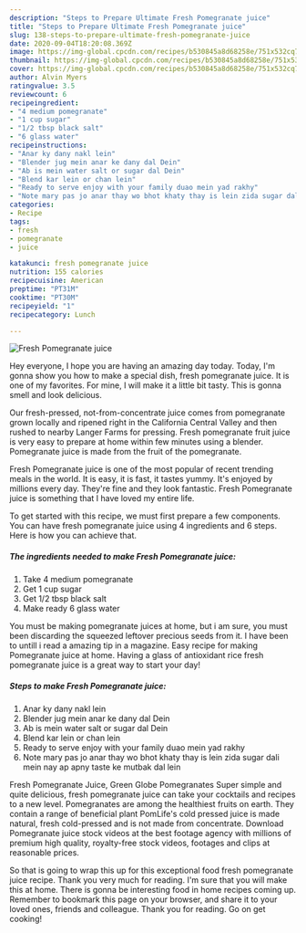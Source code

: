 ```yaml
---
description: "Steps to Prepare Ultimate Fresh Pomegranate juice"
title: "Steps to Prepare Ultimate Fresh Pomegranate juice"
slug: 138-steps-to-prepare-ultimate-fresh-pomegranate-juice
date: 2020-09-04T18:20:08.369Z
image: https://img-global.cpcdn.com/recipes/b530845a8d68258e/751x532cq70/fresh-pomegranate-juice-recipe-main-photo.jpg
thumbnail: https://img-global.cpcdn.com/recipes/b530845a8d68258e/751x532cq70/fresh-pomegranate-juice-recipe-main-photo.jpg
cover: https://img-global.cpcdn.com/recipes/b530845a8d68258e/751x532cq70/fresh-pomegranate-juice-recipe-main-photo.jpg
author: Alvin Myers
ratingvalue: 3.5
reviewcount: 6
recipeingredient:
- "4 medium pomegranate"
- "1 cup sugar"
- "1/2 tbsp black salt"
- "6 glass water"
recipeinstructions:
- "Anar ky dany nakl lein"
- "Blender jug mein anar ke dany dal Dein"
- "Ab is mein water salt or sugar dal Dein"
- "Blend kar lein or chan lein"
- "Ready to serve enjoy with your family duao mein yad rakhy"
- "Note mary pas jo anar thay wo bhot khaty thay is lein zida sugar dali mein nay ap apny taste ke mutbak dal lein"
categories:
- Recipe
tags:
- fresh
- pomegranate
- juice

katakunci: fresh pomegranate juice 
nutrition: 155 calories
recipecuisine: American
preptime: "PT31M"
cooktime: "PT30M"
recipeyield: "1"
recipecategory: Lunch

---
```



![Fresh Pomegranate juice](https://img-global.cpcdn.com/recipes/b530845a8d68258e/751x532cq70/fresh-pomegranate-juice-recipe-main-photo.jpg)

Hey everyone, I hope you are having an amazing day today. Today, I'm gonna show you how to make a special dish, fresh pomegranate juice. It is one of my favorites. For mine, I will make it a little bit tasty. This is gonna smell and look delicious.

Our fresh-pressed, not-from-concentrate juice comes from pomegranate grown locally and ripened right in the California Central Valley and then rushed to nearby Langer Farms for pressing. Fresh pomegranate fruit juice is very easy to prepare at home within few minutes using a blender. Pomegranate juice is made from the fruit of the pomegranate.

Fresh Pomegranate juice is one of the most popular of recent trending meals in the world. It is easy, it is fast, it tastes yummy. It's enjoyed by millions every day. They're fine and they look fantastic. Fresh Pomegranate juice is something that I have loved my entire life.


To get started with this recipe, we must first prepare a few components. You can have fresh pomegranate juice using 4 ingredients and 6 steps. Here is how you can achieve that.

<!--inarticleads1-->

##### The ingredients needed to make Fresh Pomegranate juice:

1. Take 4 medium pomegranate
1. Get 1 cup sugar
1. Get 1/2 tbsp black salt
1. Make ready 6 glass water


You must be making pomegranate juices at home, but i am sure, you must been discarding the squeezed leftover precious seeds from it. I have been to untill i read a amazing tip in a magazine. Easy recipe for making Pomegranate juice at home. Having a glass of antioxidant rice fresh pomegranate juice is a great way to start your day! 

<!--inarticleads2-->

##### Steps to make Fresh Pomegranate juice:

1. Anar ky dany nakl lein
1. Blender jug mein anar ke dany dal Dein
1. Ab is mein water salt or sugar dal Dein
1. Blend kar lein or chan lein
1. Ready to serve enjoy with your family duao mein yad rakhy
1. Note mary pas jo anar thay wo bhot khaty thay is lein zida sugar dali mein nay ap apny taste ke mutbak dal lein


Fresh Pomegranate Juice, Green Globe Pomegranates Super simple and quite delicious, fresh pomegranate juice can take your cocktails and recipes to a new level. Pomegranates are among the healthiest fruits on earth. They contain a range of beneficial plant PomLife&#39;s cold pressed juice is made natural, fresh cold-pressed and is not made from concentrate. Download Pomegranate juice stock videos at the best footage agency with millions of premium high quality, royalty-free stock videos, footages and clips at reasonable prices. 

So that is going to wrap this up for this exceptional food fresh pomegranate juice recipe. Thank you very much for reading. I'm sure that you will make this at home. There is gonna be interesting food in home recipes coming up. Remember to bookmark this page on your browser, and share it to your loved ones, friends and colleague. Thank you for reading. Go on get cooking!
